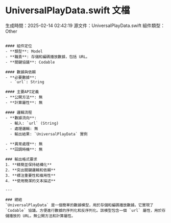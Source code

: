 # UniversalPlayData.swift 文檔
生成時間：2025-02-14 02:42:19
源文件：UniversalPlayData.swift
組件類型：Other

``` ### 文檔生成結果

#### 組件定位
- **類型**: Model
- **職責**: 存儲和編碼播放數據，包括 URL。
- **關鍵協議**: Codable

#### 數據與依賴
- **必要數據**:
  - `url`: String

#### 主要API定義
- **公開方法**: 無
- **計算屬性**: 無

#### 邏輯流程
- **數據流向**:
  - 輸入: `url` (String)
  - 處理邏輯: 無
  - 輸出結果: `UniversalPlayData` 實例

- **異常處理**: 無
- **回調時機**: 無

### 輸出格式要求
1. **精簡並保持結構化**
2. **突出關鍵邏輯和依賴**
3. **標注重要性和複用性**
4. **使用簡潔的文本描述**

---

### 總結
`UniversalPlayData` 是一個簡單的數據模型，用於存儲和編碼播放數據。它實現了 `Codable` 協議，方便進行數據的序列化和反序列化。該模型包含一個 `url` 屬性，用於存儲播放的 URL。無公開方法和計算屬性。